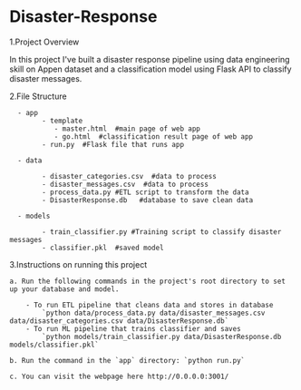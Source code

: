 # Disaster-Response

1.Project Overview

In this project I've built a disaster response pipeline using data engineering skill on Appen dataset and a classification model using Flask API to classify disaster messages.

2.File Structure

      - app
            - template
               - master.html  #main page of web app
               - go.html  #classification result page of web app
            - run.py  #Flask file that runs app

      - data
      
            - disaster_categories.csv  #data to process
            - disaster_messages.csv  #data to process
            - process_data.py #ETL script to transform the data 
            - DisasterResponse.db   #database to save clean data

      - models
      
            - train_classifier.py #Training script to classify disaster messages
            - classifier.pkl  #saved model


3.Instructions on running this project <br>

    a. Run the following commands in the project's root directory to set up your database and model.

        - To run ETL pipeline that cleans data and stores in database
            `python data/process_data.py data/disaster_messages.csv data/disaster_categories.csv data/DisasterResponse.db`
        - To run ML pipeline that trains classifier and saves
            `python models/train_classifier.py data/DisasterResponse.db models/classifier.pkl`

    b. Run the command in the `app` directory: `python run.py`

    c. You can visit the webpage here http://0.0.0.0:3001/

